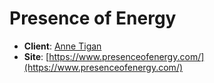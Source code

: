 # Presence of Energy
* **Client**: [Anne Tigan](tigan225@icloud.com)
* **Site**: [https://www.presenceofenergy.com/](https://www.presenceofenergy.com/)
